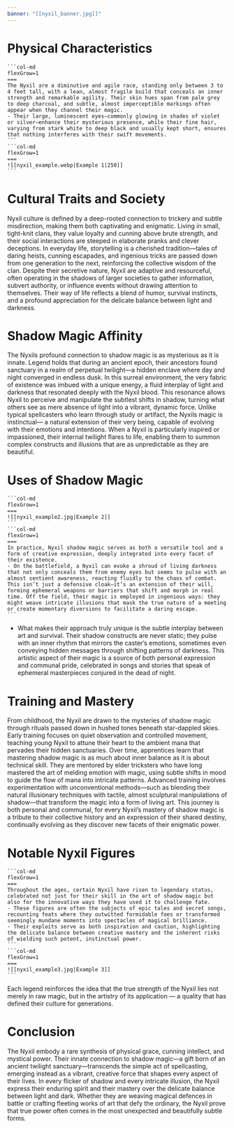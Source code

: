 ```yaml
---
banner: "[[nyxil_banner.jpg]]"
---
```


# Physical Characteristics


````col
```col-md
flexGrow=1
===
The Nyxil are a diminutive and agile race, standing only between 3 to 4 feet tall, with a lean, almost fragile build that conceals an inner strength and remarkable agility. Their skin hues span from pale grey to deep charcoal, and subtle, almost imperceptible markings often appear when they channel their magic. 
- Their large, luminescent eyes—commonly glowing in shades of violet or silver—enhance their mysterious presence, while their fine hair, varying from stark white to deep black and usually kept short, ensures that nothing interferes with their swift movements. 
```
```col-md
flexGrow=1
===
![[nyxil_example.webp|Example 1|250]]
```
````
# Cultural Traits and Society

Nyxil culture is defined by a deep-rooted connection to trickery and subtle misdirection, making them both captivating and enigmatic. Living in small, tight-knit clans, they value loyalty and cunning above brute strength, and their social interactions are steeped in elaborate pranks and clever deceptions. 
	In everyday life, storytelling is a cherished tradition—tales of daring heists, cunning escapades, and ingenious tricks are passed down from one generation to the next, reinforcing the collective wisdom of the clan. 
	Despite their secretive nature, Nyxil are adaptive and resourceful, often operating in the shadows of larger societies to gather information, subvert authority, or influence events without drawing attention to themselves. 
Their way of life reflects a blend of humor, survival instincts, and a profound appreciation for the delicate balance between light and darkness.
# Shadow Magic Affinity
The Nyxils profound connection to shadow magic is as mysterious as it is innate. Legend holds that during an ancient epoch, their ancestors found sanctuary in a realm of perpetual twilight—a hidden enclave where day and night converged in endless dusk. In this surreal environment, the very fabric of existence was imbued with a unique energy, a fluid interplay of light and darkness that resonated deeply with the Nyxil blood. 
	This resonance allows Nyxil to perceive and manipulate the subtlest shifts in shadow, turning what others see as mere absence of light into a vibrant, dynamic force. Unlike typical spellcasters who learn through study or artifact, the Nyxils magic is instinctual— a natural extension of their very being, capable of evolving with their emotions and intentions. 
When a Nyxil is particularly inspired or impassioned, their internal twilight flares to life, enabling them to summon complex constructs and illusions that are as unpredictable as they are beautiful.
# Uses of Shadow Magic

````col
```col-md
flexGrow=1
===
![[nyxil_example2.jpg|Example 2]]
```
```col-md
flexGrow=1
===
In practice, Nyxil shadow magic serves as both a versatile tool and a form of creative expression, deeply integrated into every facet of their existence. 
- On the battlefield, a Nyxil can evoke a shroud of living darkness that not only conceals them from enemy eyes but seems to pulse with an almost sentient awareness, reacting fluidly to the chaos of combat. This isn’t just a defensive cloak—it’s an extension of their will, forming ephemeral weapons or barriers that shift and morph in real time. Off the field, their magic is employed in ingenious ways: they might weave intricate illusions that mask the true nature of a meeting or create momentary diversions to facilitate a daring escape. 
```
````
- What makes their approach truly unique is the subtle interplay between art and survival. Their shadow constructs are never static; they pulse with an inner rhythm that mirrors the caster’s emotions, sometimes even conveying hidden messages through shifting patterns of darkness.
This artistic aspect of their magic is a source of both personal expression and communal pride, celebrated in songs and stories that speak of ephemeral masterpieces conjured in the dead of night.
# Training and Mastery
From childhood, the Nyxil are drawn to the mysteries of shadow magic through rituals passed down in hushed tones beneath star-dappled skies. Early training focuses on quiet observation and controlled movement, teaching young Nyxil to attune their heart to the ambient mana that pervades their hidden sanctuaries. 
	Over time, apprentices learn that mastering shadow magic is as much about inner balance as it is about technical skill. They are mentored by elder tricksters who have long mastered the art of melding emotion with magic, using subtle shifts in mood to guide the flow of mana into intricate patterns. 
	Advanced training involves experimentation with unconventional methods—such as blending their natural illusionary techniques with tactile, almost sculptural manipulations of shadow—that transform the magic into a form of living art. This journey is both personal and communal, for every Nyxil’s mastery of shadow magic is a tribute to their collective history and an expression of their shared destiny, continually evolving as they discover new facets of their enigmatic power.
# Notable Nyxil Figures
````col
```col-md
flexGrow=1
===
Throughout the ages, certain Nyxil have risen to legendary status, celebrated not just for their skill in the art of shadow magic but also for the innovative ways they have used it to challenge fate. 
- These figures are often the subjects of epic tales and secret songs, recounting feats where they outwitted formidable foes or transformed seemingly mundane moments into spectacles of magical brilliance. 
- Their exploits serve as both inspiration and caution, highlighting the delicate balance between creative mastery and the inherent risks of wielding such potent, instinctual power. 
```
```col-md
flexGrow=1
===
![[nyxil_example3.jpg|Example 3]]
```
````
Each legend reinforces the idea that the true strength of the Nyxil lies not merely in raw magic, but in the artistry of its application — a quality that has defined their culture for generations.
# Conclusion
The Nyxil embody a rare synthesis of physical grace, cunning intellect, and mystical power. Their innate connection to shadow magic—a gift born of an ancient twilight sanctuary—transcends the simple act of spellcasting, emerging instead as a vibrant, creative force that shapes every aspect of their lives. 
	In every flicker of shadow and every intricate illusion, the Nyxil express their enduring spirit and their mastery over the delicate balance between light and dark. 
Whether they are weaving magical defences in battle or crafting fleeting works of art that defy the ordinary, the Nyxil prove that true power often comes in the most unexpected and beautifully subtle forms.